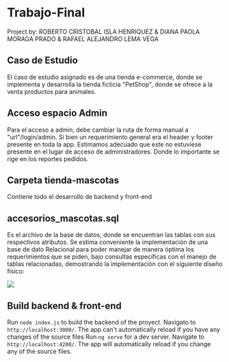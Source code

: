 # Trabajo-Final
Project by: ROBERTO CRISTOBAL ISLA HENRIQUEZ & DIANA PAOLA MORAGA PRADO & RAFAEL ALEJANDRO LEMA VEGA

## Caso de Estudio
  El caso de estudio asignado es de una tienda e-commerce, donde se implementa y desarrolla la tienda ficticia "PetShop", donde se ofrece a la venta productos para animales.
  
## Acceso espacio Admin
  Para el acceso a admin, debe cambiar la ruta de forma manual a "url"/login/admin.
  Si bien un requerimiento general era el header y footer presente en toda la app. Estimamos adecuado que este no estuviese presente en el lugar de acceso de administradores. Donde lo importante se rige en los reportes pedidos.

## Carpeta tienda-mascotas
  Contiene todo el desarrollo de backend y front-end 

## accesorios_mascotas.sql
  Es el archivo de la base de datos, donde se encuentran las tablas con sus respectivos atributos. 
  Se estima conveniente la implementación de una base de dato Relacional para poder manejar de manera óptima los requerimientos que se piden, bajo consultas específicas con el manejo de tablas relacionadas, demostrando la implementación con el siguiente diseño físico: 
  
  ![](https://i.imgur.com/8m9VtwL.png)

## Build backend & front-end

Run `node index.js` to build the backend of the proyect. Navigato to `http://localhost:3000/`. The app can't automatically reload if you have any changes of the source files
Run `ng serve` for a dev server. Navigate to `http://localhost:4200/`. The app will automatically reload if you change any of the source files.
